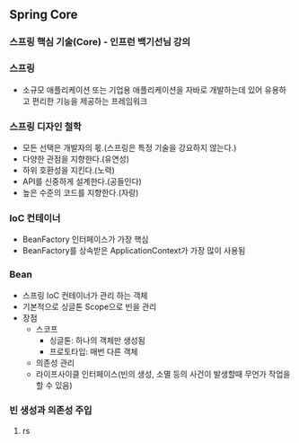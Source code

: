 ## Spring Core

### 스프링 핵심 기술(Core) - 인프런 백기선님 강의



### 스프링

- 소규모 애플리케이션 또는 기업용 애플리케이션을 자바로 개발하는데 있어 유용하고 편리한 기능을 제공하는 프레임워크

### 스프링 디자인 철학

- 모든 선택은 개발자의 몫.(스프링은 특정 기술을 강요하지 않는다.)
- 다양한 관점을 지향한다.(유연성)
- 하위 호환성을 지킨다.(노력)
- API를 신중하게 설계한다.(공들인다)
- 높은 수준의 코드를 지향한다.(자랑)



### IoC 컨테이너

- BeanFactory 인터페이스가 가장 핵심
- BeanFactory를 상속받은 ApplicationContext가 가장 많이 사용됨



### Bean

- 스프링 IoC 컨테이너가 관리 하는 객체
- 기본적으로 싱글톤 Scope으로 빈을 관리
- 장점
  - 스코프
    - 싱글톤: 하나의 객체만 생성됨
    - 프로토타입: 매번 다른 객체
  - 의존성 관리
  - 라이프사이클 인터페이스(빈의 생성, 소멸 등의 사건이 발생할때 무언가 작업을 할 수 있음)



### 빈 생성과 의존성 주입

1. rs

